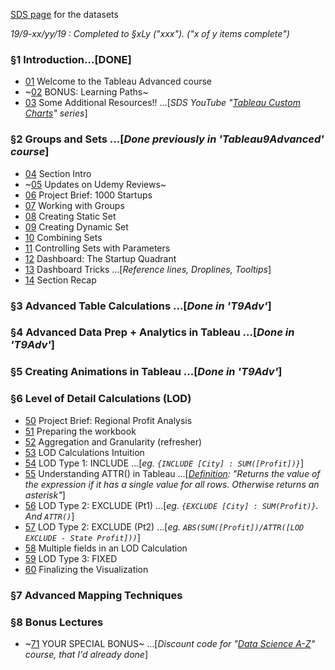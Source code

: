 [SDS page](https://www.superdatascience.com/pages/tableau-advanced) for the datasets

*19/9-xx/yy/19 : Completed to §xLy ("xxx"). ("x of y items complete")*


### §1 Introduction...[DONE]

* [01](https://www.udemy.com/tableau-2018-advanced/learn/lecture/11157778) Welcome to the Tableau Advanced course
* ~[02](https://www.udemy.com/tableau-2018-advanced/learn/lecture/14750398) BONUS: Learning Paths~
* [03]() Some Additional Resources!! ...[*SDS YouTube "[Tableau Custom Charts](https://www.youtube.com/playlist?list=PLE50-dh6JzC450Hn6EjPM238yZUPs-RQ1)" series*]


### §2 Groups and Sets ...[*Done previously in 'Tableau9Advanced' course*]

* [04](https://www.udemy.com/tableau-2018-advanced/learn/lecture/11157784) Section Intro
* ~[05](https://www.udemy.com/tableau-2018-advanced/learn/lecture/12498322) Updates on Udemy Reviews~
* [06](https://www.udemy.com/tableau-2018-advanced/learn/lecture/11157788) Project Brief: 1000 Startups
* [07]() Working with Groups
* [08]() Creating Static Set
* [09]() Creating Dynamic Set
* [10]() Combining Sets
* [11]() Controlling Sets with Parameters
* [12]() Dashboard: The Startup Quadrant
* [13]() Dashboard Tricks ...[*Reference lines, Droplines, Tooltips*]
* [14]() Section Recap


### §3 Advanced Table Calculations ...[*Done in 'T9Adv'*]


### §4 Advanced Data Prep + Analytics in Tableau ...[*Done in 'T9Adv'*]


### §5 Creating Animations in Tableau ...[*Done in 'T9Adv'*]


### §6 Level of Detail Calculations (LOD)

* [50](https://www.udemy.com/tableau-2018-advanced/learn/lecture/11157940) Project Brief: Regional Profit Analysis
* [51](https://www.udemy.com/tableau-2018-advanced/learn/lecture/11157942) Preparing the workbook
* [52](https://www.udemy.com/course/tableau-2018-advanced/learn/lecture/11157944) Aggregation and Granularity (refresher)
* [53](https://www.udemy.com/course/tableau-2018-advanced/learn/lecture/11157946) LOD Calculations Intuition
* [54](https://www.udemy.com/course/tableau-2018-advanced/learn/lecture/11157948) LOD Type 1: INCLUDE ...[*eg. `{INCLUDE [City] : SUM([Profit])}`*]
* [55](https://www.udemy.com/course/tableau-2018-advanced/learn/lecture/11157950) Understanding ATTR() in Tableau ...[*[Definition](https://help.tableau.com/current/pro/desktop/en-us/calculations_calculatedfields_aggregate_create.htm): "Returns the value of the expression if it has a single value for all rows. Otherwise returns an asterisk"*]
* [56](https://www.udemy.com/course/tableau-2018-advanced/learn/lecture/11157952) LOD Type 2: EXCLUDE (Pt1) ...[*eg. `{EXCLUDE [City] : SUM(Profit)}`. And `ATTR()`*]
* [57](https://www.udemy.com/course/tableau-2018-advanced/learn/lecture/11157954) LOD Type 2: EXCLUDE (Pt2) ...[*eg. `ABS(SUM([Profit])/ATTR([LOD EXCLUDE - State Profit]))`*]
* [58]() Multiple fields in an LOD Calculation
* [59]() LOD Type 3: FIXED
* [60]() Finalizing the Visualization


### §7 Advanced Mapping Techniques


### §8 Bonus Lectures

* ~[71](https://www.udemy.com/tableau-2018-advanced/learn/lecture/15420306) YOUR SPECIAL BONUS~ ...[*Discount code for "[Data Science A-Z](https://www.udemy.com/datascience/)" course, that I'd already done*]



